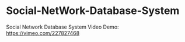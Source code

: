 # Social-NetWork-Database-System
Social Network Database System
Video Demo: https://vimeo.com/227827468
